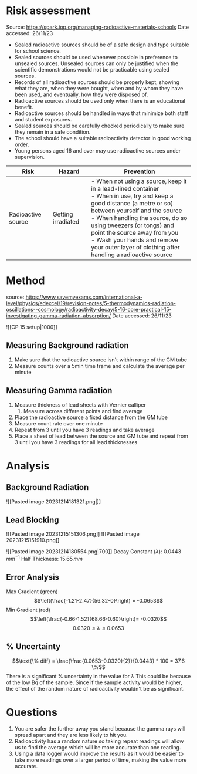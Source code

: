 # Risk assessment
Source: https://spark.iop.org/managing-radioactive-materials-schools
Date accessed: 26/11/23

- Sealed radioactive sources should be of a safe design and type suitable for school science.
- Sealed sources should be used whenever possible in preference to unsealed sources. Unsealed sources can only be justified when the scientific demonstrations would not be practicable using sealed sources.
- Records of all radioactive sources should be properly kept, showing what they are, when they were bought, when and by whom they have been used, and eventually, how they were disposed of.
- Radioactive sources should be used only when there is an educational benefit.
- Radioactive sources should be handled in ways that minimize both staff and student exposures.
- Sealed sources should be carefully checked periodically to make sure they remain in a safe condition.
- The school should have a suitable radioactivity detector in good working order.
- Young persons aged 16 and over may use radioactive sources under supervision.

| Risk               | Hazard             | Prevention                                                                                                                                                                                                                                                                                                                                                           |
| ------------------ | ------------------ | -------------------------------------------------------------------------------------------------------------------------------------------------------------------------------------------------------------------------------------------------------------------------------------------------------------------------------------------------------------------- |
| Radioactive source | Getting irradiated | - When not using a source, keep it in a lead-lined container </br>- When in use, try and keep a good distance (a metre or so) between yourself and the source </br>- When handling the source, do so using tweezers (or tongs) and point the source away from you </br>- Wash your hands and remove your outer layer of clothing after handling a radioactive source |

<div style="page-break-after: always;"></div>

# Method
source: https://www.savemyexams.com/international-a-level/physics/edexcel/19/revision-notes/5-thermodynamics-radiation-oscillations--cosmology/radioactivity-decay/5-16-core-practical-15-investigating-gamma-radiation-absorption/
Date accessed: 26/11/23

![[CP 15 setup|1000]]
## Measuring Background radiation
1. Make sure that the radioactive source isn't within range of the GM tube
2. Measure counts over a 5min time frame and calculate the average per minute
## Measuring Gamma radiation
1. Measure thickness of lead sheets with Vernier calliper
	1. Measure across different points and find average
2. Place the radioactive source a fixed distance from the GM tube
3. Measure count rate over one minute
4. Repeat from 3 until you have 3 readings and take average
5. Place a sheet of lead between the source and GM tube and repeat from 3 until you have 3 readings for all lead thicknesses

<div style="page-break-after: always;"></div>

# Analysis
## Background Radiation
![[Pasted image 20231214181321.png|]]

<div style="page-break-after: always;"></div>

## Lead Blocking
![[Pasted image 20231215151306.png]]
![[Pasted image 20231215151910.png]]

![[Pasted image 20231214180554.png|700]]
Decay Constant ($\lambda$): $0.0443 \, mm^{-1}$
Half Thickness: $15.65 \, mm$

<div style="page-break-after: always;"></div>

## Error Analysis
Max Gradient (green)
$$\left(\frac{-1.21-2.47}{56.32-0}\right) = -0.0653$$
Min Gradient (red)
$$\left(\frac{-0.66-1.52}{68.66-0.60}\right)= -0.0320$$
$$0.0320\leq \lambda \leq 0.0653$$
## % Uncertainty
$$\text{\% diff} = \frac{\frac{0.0653-0.0320}{2}}{0.0443} * 100 = 37.6 \%$$
There is a significant % uncertainty in the value for $\lambda$ This could be because of the low Bq of the sample. Since if the sample activity would be higher, the effect of the random nature of radioactivity wouldn't be as significant.
# Questions
1. You are safer the further away you stand because the gamma rays will spread apart and they are less likely to hit you.
2. Radioactivity has a random nature so taking repeat readings will allow us to find the average which will be more accurate than one reading.
3. Using a data logger would improve the results as it would be easier to take more readings over a larger period of time, making the value more accurate.